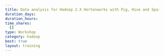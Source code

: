 ```yaml
---
title: Data analysis for Hadoop 2.X Hortonworks with Pig, Hive and Spark
duration_days:
duration_hours:
time_shares:
  []
type: Workshop
category: hadoop
best: true
layout: training
---
```

